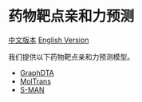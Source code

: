 # 药物靶点亲和力预测

[中文版本](./README_cn.md) [English Version](./README.md)

我们提供以下药物靶点亲和力预测模型。

* [GraphDTA](./graph_dta/README_cn.md)
* [MolTrans](./moltrans_dti/README_cn.md)
* [S-MAN](./sman/README_cn.md)